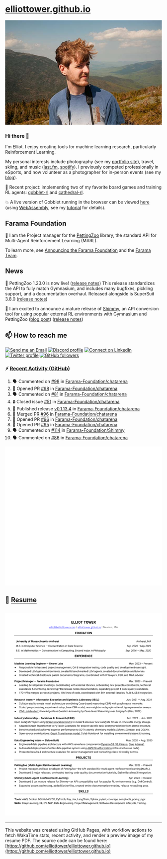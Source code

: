 # [elliottower.github.io](https://github.com/elliottower/elliottower.github.io)

[![A wild Elliot on Mt Washington](https://raw.githubusercontent.com/elliottower/elliottower.github.io/main/src/jpg/DSCF7539-600px.jpg?raw=true)](https://raw.githubusercontent.com/elliottower/elliottower.github.io/main/src/jpg/DSCF7539.jpg?raw=true)

### Hi there 👋

I'm Elliot. I enjoy creating tools for machine learning research, particularly Reinforcement Learning.

My personal interests include photography (see my [portfolio site](https://www.elliottower.com/)), travel, skiing, and music ([last.fm](https://www.last.fm/user/ajsdlfkwer), [spotify](https://open.spotify.com/user/12132818380)). I previously competed professionally in eSports, and now volunteer as a photographer for in-person events (see my [blog](https://www.elliottower.com/stories/?category=events)).

🤖 Recent project: implementing two of my favorite board games and training RL agents: [gobblet-rl](https://github.com/elliottower/gobblet-rl) and [cathedral-rl](https://github.com/elliottower/cathedral-rl). 

💥 A live version of Gobblet running in the browser can be viewed [here](https://elliottower.github.io/gobblet-rl/) (using [WebAssembly](https://webassembly.org/), see my [tutorial](https://github.com/elliottower/gobblet-rl/blob/main/tutorials/WebAssembly/web_assembly.md) for details).

## Farama Foundation

🚀 I am the Project manager for the [PettingZoo](https://github.com/Farama-Foundation/PettingZoo) library, the standard API for Multi-Agent Reinforcement Learning (MARL). 

To learn more, see [Announcing the Farama Foundation](https://farama.org/Announcing-The-Farama-Foundation) and the [Farama Team](https://farama.org/team).

## News

🎉 PettingZoo 1.23.0 is now live! ([release notes](https://github.com/Farama-Foundation/PettingZoo/releases/tag/1.23.0)) This release standardizes the API to fully match Gymnasium, and includes many bugfixes, pickling support, and a documentation overhaul. Released alongside is SuperSuit 3.8.0 ([release notes](https://github.com/Farama-Foundation/SuperSuit/releases/tag/3.8.0)) 

<!-- ![GitHub Release Date](https://img.shields.io/github/release-date/Farama-Foundation/PettingZoo) -->

🎉 I am excited to announce a mature release of [Shimmy](https://github.com/Farama-Foundation/Shimmy), an API conversion tool for using popular external RL environments with Gymnasium and PettingZoo ([blog post](https://farama.org/Announcing-Shimmy)) ([release notes](https://github.com/Farama-Foundation/Shimmy/releases/tag/v1.0.0)) 

## 📫 How to reach me

 [![Send me an Email](https://img.shields.io/badge/email-elliot%40elliottower.com-blue)](mailto:elliot@elliottower.com)
 [![Discord profile](https://img.shields.io/badge/Discord-7289DA?style=flat&logo=discord&logoColor=white)](https://discord.com/users/83091537923145728)
 [![Connect on LinkedIn](https://img.shields.io/badge/--linkedin?label=LinkedIn&logo=LinkedIn&style=social)](https://www.linkedin.com/in/elliot-tower)
 [![Twitter profile](https://img.shields.io/twitter/follow/elliottower?style=social)](https://twitter.com/ElliotTower/)
 [![GitHub followers](https://img.shields.io/github/followers/elliottower?style=social)](https://github.com/elliottower/)

### ⚡ [Recent Activity (GitHub)](https://github.com/elliottower)

<!--START_SECTION:activity-->
1. 🗣 Commented on [#98](https://github.com/Farama-Foundation/chatarena/pull/98#issuecomment-1821908635) in [Farama-Foundation/chatarena](https://github.com/Farama-Foundation/chatarena)
2. 💪 Opened PR [#98](https://github.com/Farama-Foundation/chatarena/pull/98) in [Farama-Foundation/chatarena](https://github.com/Farama-Foundation/chatarena)
3. 🗣 Commented on [#81](https://github.com/Farama-Foundation/chatarena/issues/81#issuecomment-1821493199) in [Farama-Foundation/chatarena](https://github.com/Farama-Foundation/chatarena)
4. 🔒 Closed issue [#51](https://github.com/Farama-Foundation/chatarena/issues/51) in [Farama-Foundation/chatarena](https://github.com/Farama-Foundation/chatarena)
5. 🚀 Published release [v0.1.13.4](https://github.com/Farama-Foundation/chatarena/releases/tag/v0.1.13.4) in [Farama-Foundation/chatarena](https://github.com/Farama-Foundation/chatarena)
6. 🎉 Merged PR [#96](https://github.com/Farama-Foundation/chatarena/pull/96) in [Farama-Foundation/chatarena](https://github.com/Farama-Foundation/chatarena)
7. 💪 Opened PR [#96](https://github.com/Farama-Foundation/chatarena/pull/96) in [Farama-Foundation/chatarena](https://github.com/Farama-Foundation/chatarena)
8. 💪 Opened PR [#95](https://github.com/Farama-Foundation/chatarena/pull/95) in [Farama-Foundation/chatarena](https://github.com/Farama-Foundation/chatarena)
9. 🗣 Commented on [#114](https://github.com/Farama-Foundation/Shimmy/issues/114#issuecomment-1817552880) in [Farama-Foundation/Shimmy](https://github.com/Farama-Foundation/Shimmy)
10. 🗣 Commented on [#86](https://github.com/Farama-Foundation/chatarena/pull/86#issuecomment-1817552468) in [Farama-Foundation/chatarena](https://github.com/Farama-Foundation/chatarena)
<!--END_SECTION:activity-->


<picture>
  <a href="https://metrics.lecoq.io/insights?user=elliottower">
   <img src="/github-metrics.svg" alt="Metrics">
  </a>
</picture>

## 📄 [Resume](https://elliottower.github.io/src/pdf/resume.pdf)

<!-- PDF-TO-MARKDOWN:START -->
![Page 1](src/png/page1.png "Page 1")
---
<!-- PDF-TO-MARKDOWN:END -->

----

This website was created using GitHub Pages, with workflow actions to fetch WakaTime stats, recent activity, and render a preview image of my resume PDF. The source code can be found here: [https://github.com/elliottower/elliottower.github.io](https://github.com/elliottower/elliottower.github.io)
